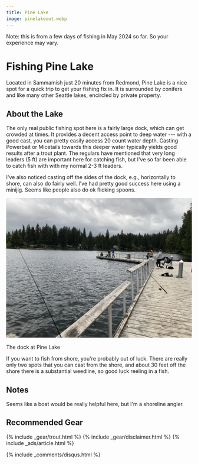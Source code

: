 ```yaml
---
title: Pine Lake
image: pinelakeout.webp
---
```


Note: this is from a few days of fishing in May 2024 so far. So your experience may vary.

# Fishing Pine Lake

Located in Sammamish just 20 minutes from Redmond, Pine Lake is a nice spot for a quick trip to get your fishing fix in. It is surrounded by conifers and like many other Seattle lakes, encircled by private property.

## About the Lake

The only real public fishing spot here is a fairly large dock, which can get crowded at times. It provides a decent access point to deep water --- with a good cast, you can pretty easily access 20 count water depth. Casting Powerbait or Micetails towards this deeper water typically yields good results after a trout plant. The regulars have mentioned that very long leaders (5 ft) are important here for catching fish, but I've so far been able to catch fish with with my normal 2-3 ft leaders.

I've also noticed casting off the sides of the dock, e.g., horizontally to shore, can also do fairly well. I've had pretty good success here using a minijig. Seems like people also do ok flicking spoons.

![Pine Lake Dock](/assets/images/pinelakedock.webp)
<div class="caption">The dock at Pine Lake</div>

If you want to fish from shore, you're probably out of luck. There are really only two spots that you can cast from the shore, and about 30 feet off the shore there is a substantial weedline, so good luck reeling in a fish.


## Notes

Seems like a boat would be really helpful here, but I'm a shoreline angler.

## Recommended Gear

{% include _gear/trout.html %}
{% include _gear/disclaimer.html %}
{% include _ads/article.html %}

{% include _comments/disqus.html %}